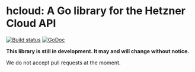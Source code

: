# hcloud: A Go library for the Hetzner Cloud API

[![Build status](https://travis-ci.org/hetznercloud/hcloud-go.svg?branch=master)](https://travis-ci.org/hetznercloud/hcloud-go)
[![GoDoc](https://godoc.org/github.com/hetznercloud/hcloud-go/hcloud?status.svg)](https://godoc.org/github.com/hetznercloud/hcloud-go/hcloud)

**This library is still in development. It may and will change without notice.**

We do not accept pull requests at the moment.
